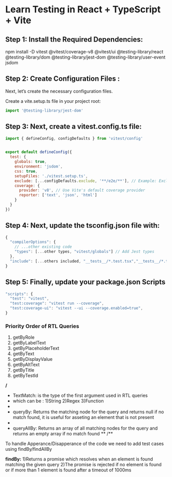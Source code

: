 # Learn Testing in React + TypeScript + Vite

## Step 1: Install the Required Dependencies:

npm install -D vitest @vitest/coverage-v8 @vitest/ui @testing-library/react @testing-library/dom @testing-library/jest-dom @testing-library/user-event jsdom

## Step 2: Create Configuration Files :
Next, let’s create the necessary configuration files.

Create a vite.setup.ts file in your project root:
```js
import '@testing-library/jest-dom'
```

## Step 3: Next, create a vitest.config.ts file:

```js
import { defineConfig, configDefaults } from 'vitest/config'


export default defineConfig({
  test: {
    globals: true,
    environment: 'jsdom',
    css: true,
    setupFiles: './vitest.setup.ts',
    exclude: [...configDefaults.exclude, '**/e2e/**'], // Example: Exclude e2e tests
    coverage: {
      provider: 'v8', // Use Vite's default coverage provider
      reporter: ['text', 'json', 'html']
    }
  }
})
```

## Step 4: Next, update the tsconfig.json file with:

```js
{
  "compilerOptions": {
    // ...other existing code
    "types": [...other types, "vitest/globals"] // Add Jest types
  },
  "include": [...others included, "__tests__/*.test.tsx","__tests__/*.test.ts"],
}
```

## Step 5: Finally, update your package.json Scripts
```js
"scripts": {
  "test": "vitest",
  "test:coverage": "vitest run --coverage",
  "test:coverage-ui": "vitest --ui --coverage.enabled=true",
}
```

### Priority Order of RTL Queries
1. getByRole                          
2. getByLabelText                     
3. getByPlaceholderText               
4. getByText                          
5. getByDisplayValue                  
6. getByAltText                       
7. getByTitle                         
8. getByTestId                        



**/**
 * TextMatch: is the type of the first argument used in RTL queries
 * which can be : 1)String 2)Regex 3)Function
 * 
 * queryBy: Returns the matching node for the query and returns null if no match  found, it is useful for asseting an element that is not present
 * 
 * queryAllBy: Returns an array of all matching nodes for the query and returns an empty array if no match found
 ** /**

 To handle Apperance/Disapperance of the code we need to add test cases using findBy/findAllBy

 **findBy:** 1)Returns a promise which resolves when an element is found matching the given query 2)The promise is rejected if no element is found or if more than 1 element is found after a timeout of 1000ms
